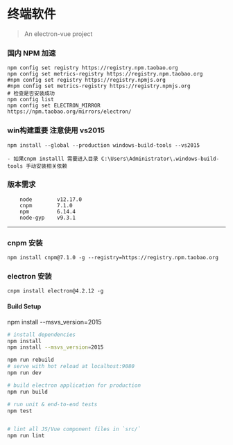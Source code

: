 <!--
 * @Author: BigRocs
 * @Date: 2022-01-27 10:40:07
 * @LastEditTime: 2024-04-24 18:25:43
 * @LastEditors: BigRocs
 * @Description: QQ: 532388887, Email:bigrocs@qq.com
-->
# 终端软件

> An electron-vue project
### 国内 NPM 加速
```
npm config set registry https://registry.npm.taobao.org
npm config set metrics-registry https://registry.npm.taobao.org
#npm config set registry https://registry.npmjs.org
#npm config set metrics-registry https://registry.npmjs.org
# 检查是否安装成功 
npm config list
npm config set ELECTRON_MIRROR https://npm.taobao.org/mirrors/electron/
```
### win构建重要  注意使用 vs2015

```
npm install --global --production windows-build-tools --vs2015

```
    - 如果cnpm installl 需要进入目录 C:\Users\Administrator\.windows-build-tools 手动安装相关依赖

### 版本需求
```
    node        v12.17.0
    cnpm        7.1.0
    npm         6.14.4
    node-gyp    v9.3.1
```

---
### cnpm 安装
```
npm install cnpm@7.1.0 -g --registry=https://registry.npm.taobao.org
```
### electron 安装
```
cnpm install electron@4.2.12 -g

```
#### Build Setup
npm install --msvs_version=2015
``` bash
# install dependencies
npm install
npm install --msvs_version=2015

npm run rebuild
# serve with hot reload at localhost:9080
npm run dev

# build electron application for production
npm run build

# run unit & end-to-end tests
npm test


# lint all JS/Vue component files in `src/`
npm run lint

```
